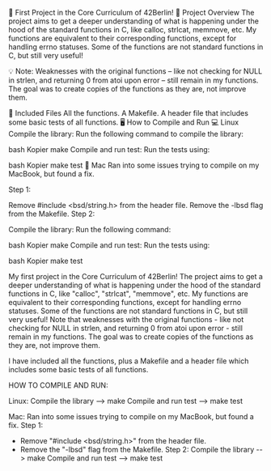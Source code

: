 🎉 First Project in the Core Curriculum of 42Berlin!
🚀 Project Overview
The project aims to get a deeper understanding of what is happening under the hood of the standard functions in C, like calloc, strlcat, memmove, etc. My functions are equivalent to their corresponding functions, except for handling errno statuses. Some of the functions are not standard functions in C, but still very useful!

💡 Note: Weaknesses with the original functions – like not checking for NULL in strlen, and returning 0 from atoi upon error – still remain in my functions. The goal was to create copies of the functions as they are, not improve them.

🧰 Included Files
All the functions.
A Makefile.
A header file that includes some basic tests of all functions.
🖥️ How to Compile and Run
💻 Linux
Compile the library:
Run the following command to compile the library:

bash
Kopier
make
Compile and run test:
Run the tests using:

bash
Kopier
make test
🍏 Mac
Ran into some issues trying to compile on my MacBook, but found a fix.

Step 1:

Remove #include <bsd/string.h> from the header file.
Remove the -lbsd flag from the Makefile.
Step 2:

Compile the library:
Run the following command:

bash
Kopier
make
Compile and run test:
Run the tests using:

bash
Kopier
make test


My first project in the Core Curriculum of 42Berlin!
The project aims to get a deeper understanding of what is happening under the hood
of the standard functions in C, like "calloc", "strlcat", "memmove", etc.
My functions are equivalent to their corresponding functions, except for 
handling errno statuses.
Some of the functions are not standard functions in C, but still very useful!
Note that weaknesses with the original functions - like not checking for NULL in strlen, and
returning 0 from atoi upon error - still remain in my functions. The goal was to create
copies of the functions as they are, not improve them.

I have included all the functions, plus a Makefile and a header file which includes some basic tests of all functions.

HOW TO COMPILE AND RUN:

Linux:
Compile the library --> make
Compile and run test --> make test

Mac:
Ran into some issues trying to compile on my MacBook, but found a fix.
Step 1:
- Remove "#include <bsd/string.h>" from the header file.
- Remove the "-lbsd" flag from the Makefile.
Step 2:
Compile the library --> make
Compile and run test --> make test
